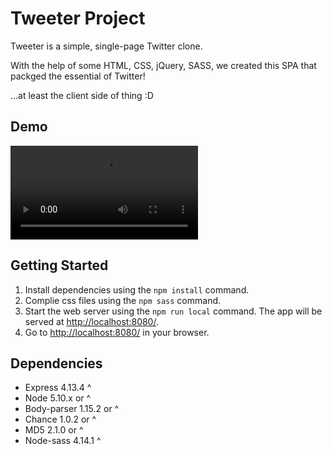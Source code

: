 # Tweeter Project

Tweeter is a simple, single-page Twitter clone.

With the help of some HTML, CSS, jQuery, SASS, we created this SPA that packged the essential of Twitter!

...at least the client side of thing :D

## Demo

![Error Message](https://github.com/blacitea/tweeter/blob/master/public/images/dynamic_error_message.mp4)


## Getting Started

1. Install dependencies using the `npm install` command.
2. Complie css files using the `npm sass` command.
3. Start the web server using the `npm run local` command. The app will be served at <http://localhost:8080/>.
4. Go to <http://localhost:8080/> in your browser.

## Dependencies

- Express 4.13.4 ^
- Node 5.10.x or ^
- Body-parser 1.15.2 or ^
- Chance 1.0.2 or ^
- MD5 2.1.0 or ^
- Node-sass 4.14.1 ^
